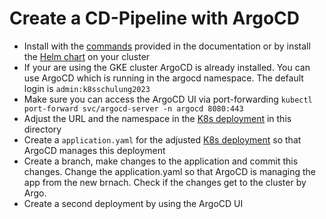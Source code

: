 # Create a CD-Pipeline with ArgoCD

- Install with the [commands](https://argo-cd.readthedocs.io/en/stable/operator-manual/installation/) provided in the documentation or by install the [Helm chart](https://artifacthub.io/packages/helm/argo/argo-cd) on your cluster
- If your are using the GKE cluster ArgoCD is already installed. You can use ArgoCD which is running in the argocd namespace. The default login is `admin:k8sschulung2023`
- Make sure you can access the ArgoCD UI via port-forwarding `kubectl port-forward svc/argocd-server -n argocd 8080:443`
- Adjust the URL and the namespace in the [K8s deployment](./app/) in this directory
- Create a `application.yaml` for the adjusted [K8s deployment](./app/) so that ArgoCD manages this deployment
- Create a branch, make changes to the application and commit this changes. Change the application.yaml so that ArgoCD is managing the app from the new brnach. Check if the changes get to the cluster by Argo.
- Create a second deployment by using the ArgoCD UI